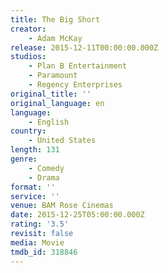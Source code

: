 ```yaml
---
title: The Big Short
creator:
    - Adam McKay
release: 2015-12-11T00:00:00.000Z
studios:
    - Plan B Entertainment
    - Paramount
    - Regency Enterprises
original_title: ''
original_language: en
language:
    - English
country:
    - United States
length: 131
genre:
    - Comedy
    - Drama
format: ''
service: ''
venue: BAM Rose Cinemas
date: 2015-12-25T05:00:00.000Z
rating: '3.5'
revisit: false
media: Movie
tmdb_id: 318846
---
```



